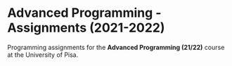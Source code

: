 # Advanced Programming - Assignments (2021-2022)
Programming assignments for the **Advanced Programming (21/22)** course at the University of Pisa.
